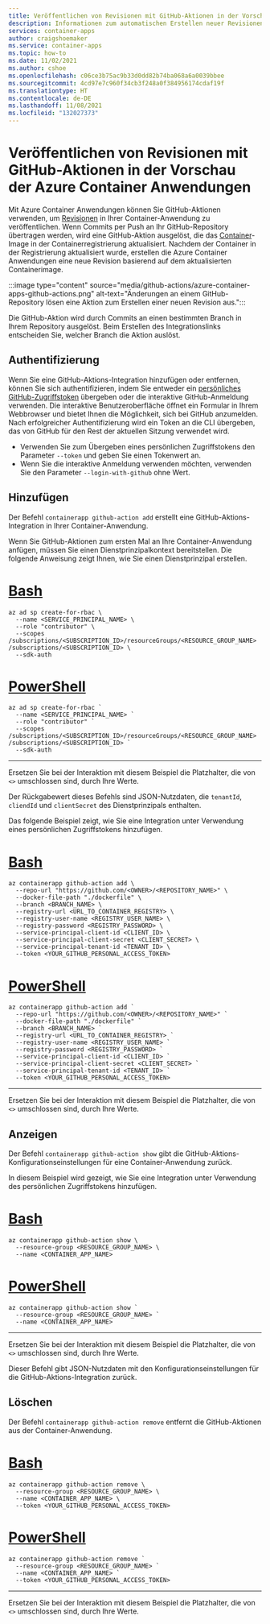 ```yaml
---
title: Veröffentlichen von Revisionen mit GitHub-Aktionen in der Vorschau der Azure Container Anwendungen
description: Informationen zum automatischen Erstellen neuer Revisionen mithilfe von GitHub-Aktionen in der Vorschau der Azure Container Anwendungen
services: container-apps
author: craigshoemaker
ms.service: container-apps
ms.topic: how-to
ms.date: 11/02/2021
ms.author: cshoe
ms.openlocfilehash: c06ce3b75ac9b33d0dd82b74ba068a6a0039bbee
ms.sourcegitcommit: 4cd97e7c960f34cb3f248a0f384956174cdaf19f
ms.translationtype: HT
ms.contentlocale: de-DE
ms.lasthandoff: 11/08/2021
ms.locfileid: "132027373"
---
```

# <a name="publish-revisions-with-github-actions-in-azure-container-apps-preview"></a>Veröffentlichen von Revisionen mit GitHub-Aktionen in der Vorschau der Azure Container Anwendungen

Mit Azure Container Anwendungen können Sie GitHub-Aktionen verwenden, um [Revisionen](revisions.md) in Ihrer Container-Anwendung zu veröffentlichen. Wenn Commits per Push an Ihr GitHub-Repository übertragen werden, wird eine GitHub-Aktion ausgelöst, die das [Container](containers.md)-Image in der Containerregistrierung aktualisiert. Nachdem der Container in der Registrierung aktualisiert wurde, erstellen die Azure Container Anwendungen eine neue Revision basierend auf dem aktualisierten Containerimage.

:::image type="content" source="media/github-actions/azure-container-apps-github-actions.png" alt-text="Änderungen an einem GitHub-Repository lösen eine Aktion zum Erstellen einer neuen Revision aus.":::

Die GitHub-Aktion wird durch Commits an einen bestimmten Branch in Ihrem Repository ausgelöst. Beim Erstellen des Integrationslinks entscheiden Sie, welcher Branch die Aktion auslöst.

## <a name="authentication"></a>Authentifizierung

Wenn Sie eine GitHub-Aktions-Integration hinzufügen oder entfernen, können Sie sich authentifizieren, indem Sie entweder ein [persönliches GitHub-Zugriffstoken](https://docs.github.com/authentication/keeping-your-account-and-data-secure/creating-a-personal-access-token) übergeben oder die interaktive GitHub-Anmeldung verwenden. Die interaktive Benutzeroberfläche öffnet ein Formular in Ihrem Webbrowser und bietet Ihnen die Möglichkeit, sich bei GitHub anzumelden. Nach erfolgreicher Authentifizierung wird ein Token an die CLI übergeben, das von GitHub für den Rest der aktuellen Sitzung verwendet wird.

- Verwenden Sie zum Übergeben eines persönlichen Zugriffstokens den Parameter `--token` und geben Sie einen Tokenwert an.
- Wenn Sie die interaktive Anmeldung verwenden möchten, verwenden Sie den Parameter `--login-with-github` ohne Wert.

## <a name="add"></a>Hinzufügen

Der Befehl `containerapp github-action add` erstellt eine GitHub-Aktions-Integration in Ihrer Container-Anwendung.

Wenn Sie GitHub-Aktionen zum ersten Mal an Ihre Container-Anwendung anfügen, müssen Sie einen Dienstprinzipalkontext bereitstellen. Die folgende Anweisung zeigt Ihnen, wie Sie einen Dienstprinzipal erstellen.

# <a name="bash"></a>[Bash](#tab/bash)

```azurecli
az ad sp create-for-rbac \
  --name <SERVICE_PRINCIPAL_NAME> \
  --role "contributor" \
  --scopes /subscriptions/<SUBSCRIPTION_ID>/resourceGroups/<RESOURCE_GROUP_NAME> /subscriptions/<SUBSCRIPTION_ID> \
  --sdk-auth
```

# <a name="powershell"></a>[PowerShell](#tab/powershell)

```azurecli
az ad sp create-for-rbac `
  --name <SERVICE_PRINCIPAL_NAME> `
  --role "contributor" `
  --scopes /subscriptions/<SUBSCRIPTION_ID>/resourceGroups/<RESOURCE_GROUP_NAME> /subscriptions/<SUBSCRIPTION_ID> `
  --sdk-auth
```

---

Ersetzen Sie bei der Interaktion mit diesem Beispiel die Platzhalter, die von `<>` umschlossen sind, durch Ihre Werte.

Der Rückgabewert dieses Befehls sind JSON-Nutzdaten, die `tenantId`, `cliendId` und `clientSecret` des Dienstprinzipals enthalten.

Das folgende Beispiel zeigt, wie Sie eine Integration unter Verwendung eines persönlichen Zugriffstokens hinzufügen.

# <a name="bash"></a>[Bash](#tab/bash)

```azurecli
az containerapp github-action add \
  --repo-url "https://github.com/<OWNER>/<REPOSITORY_NAME>" \
  --docker-file-path "./dockerfile" \
  --branch <BRANCH_NAME> \
  --registry-url <URL_TO_CONTAINER_REGISTRY> \
  --registry-user-name <REGISTRY_USER_NAME> \
  --registry-password <REGISTRY_PASSWORD> \
  --service-principal-client-id <CLIENT_ID> \
  --service-principal-client-secret <CLIENT_SECRET> \
  --service-principal-tenant-id <TENANT_ID> \
  --token <YOUR_GITHUB_PERSONAL_ACCESS_TOKEN>
```

# <a name="powershell"></a>[PowerShell](#tab/powershell)

```azurecli
az containerapp github-action add `
  --repo-url "https://github.com/<OWNER>/<REPOSITORY_NAME>" `
  --docker-file-path "./dockerfile" `
  --branch <BRANCH_NAME> `
  --registry-url <URL_TO_CONTAINER_REGISTRY> `
  --registry-user-name <REGISTRY_USER_NAME> `
  --registry-password <REGISTRY_PASSWORD> `
  --service-principal-client-id <CLIENT_ID> `
  --service-principal-client-secret <CLIENT_SECRET> `
  --service-principal-tenant-id <TENANT_ID> `
  --token <YOUR_GITHUB_PERSONAL_ACCESS_TOKEN>
```

---

Ersetzen Sie bei der Interaktion mit diesem Beispiel die Platzhalter, die von `<>` umschlossen sind, durch Ihre Werte.

## <a name="show"></a>Anzeigen

Der Befehl `containerapp github-action show` gibt die GitHub-Aktions-Konfigurationseinstellungen für eine Container-Anwendung zurück.

In diesem Beispiel wird gezeigt, wie Sie eine Integration unter Verwendung des persönlichen Zugriffstokens hinzufügen.

# <a name="bash"></a>[Bash](#tab/bash)

```azurecli
az containerapp github-action show \
  --resource-group <RESOURCE_GROUP_NAME> \
  --name <CONTAINER_APP_NAME>
```

# <a name="powershell"></a>[PowerShell](#tab/powershell)

```azurecli
az containerapp github-action show `
  --resource-group <RESOURCE_GROUP_NAME> `
  --name <CONTAINER_APP_NAME>
```

---

Ersetzen Sie bei der Interaktion mit diesem Beispiel die Platzhalter, die von `<>` umschlossen sind, durch Ihre Werte.

Dieser Befehl gibt JSON-Nutzdaten mit den Konfigurationseinstellungen für die GitHub-Aktions-Integration zurück.

## <a name="delete"></a>Löschen

Der Befehl `containerapp github-action remove` entfernt die GitHub-Aktionen aus der Container-Anwendung.

# <a name="bash"></a>[Bash](#tab/bash)

```azurecli
az containerapp github-action remove \
  --resource-group <RESOURCE_GROUP_NAME> \
  --name <CONTAINER_APP_NAME> \
  --token <YOUR_GITHUB_PERSONAL_ACCESS_TOKEN>
```

# <a name="powershell"></a>[PowerShell](#tab/powershell)

```azurecli
az containerapp github-action remove `
  --resource-group <RESOURCE_GROUP_NAME> `
  --name <CONTAINER_APP_NAME> `
  --token <YOUR_GITHUB_PERSONAL_ACCESS_TOKEN>
```

---

Ersetzen Sie bei der Interaktion mit diesem Beispiel die Platzhalter, die von `<>` umschlossen sind, durch Ihre Werte.
